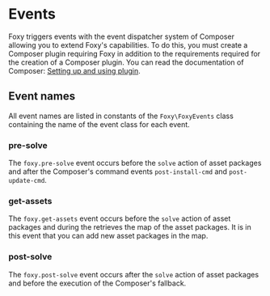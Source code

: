 Events
======

Foxy triggers events with the event dispatcher system of Composer allowing you to extend Foxy's
capabilities. To do this, you must create a Composer plugin requiring Foxy in addition to the
requirements required for the creation of a Composer plugin. You can read the documentation of
Composer: [Setting up and using plugin](https://getcomposer.org/doc/articles/plugins.md).

## Event names

All event names are listed in constants of the `Foxy\FoxyEvents` class containing the name of
the event class for each event.

### pre-solve

The `foxy.pre-solve` event occurs before the `solve` action of asset packages and after the
Composer's command events `post-install-cmd` and `post-update-cmd`.

### get-assets

The `foxy.get-assets` event occurs before the `solve` action of asset packages and during the
retrieves the map of the asset packages. It is in this event that you can add new asset packages
in the map.

### post-solve

The `foxy.post-solve` event occurs after the `solve` action of asset packages and before the
execution of the Composer's fallback.
